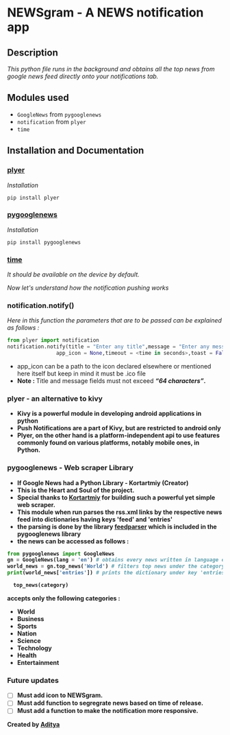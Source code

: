 # NEWSgram - A NEWS notification app
## Description
<i>This python file runs in the background and obtains all the top news from google news feed directly onto your notifications tab.</i>

## Modules used
* `GoogleNews` from `pygooglenews`
* `notification` from `plyer`
* `time`

## Installation and Documentation
### [plyer](https://pypi.org/project/plyer/)
<i>Installation</i>
```
pip install plyer
```
### [pygooglenews](https://github.com/kotartemiy/pygooglenews)
<i>Installation</i>
```
pip install pygooglenews
```
### [time](https://docs.python.org/3/library/time.html)
<i>It should be available on the device by default.</i><br>

<i>Now let's understand how the notification pushing works</i>
### notification.notify()
<i>Here in this function the parameters that are to be passed can be explained as follows :</i>
```python
from plyer import notification
notification.notify(title = "Enter any title",message = "Enter any message as body of the notification",
                app_icon = None,timeout = <time in seconds>,toast = False)
```

* app_icon can be a path to the icon declared elsewhere or mentioned here itself but keep in mind it must be .ico file<br>
* <b>Note : </b>
Title and message fields must not exceed <b><i><q>64 characters</q></i><b>.<br>

### plyer - an alternative to kivy
* Kivy is a powerful module in developing android applications in python
* Push Notifications are a part of Kivy, but are restricted to android only
* Plyer, on the other hand is a <b>platform-independent api</b> to use features commonly found on various platforms, notably mobile ones, in Python.

  
### pygooglenews - Web scraper Library
* If Google News had a Python Library - Kortartmiy (Creator) 
* This is the Heart and Soul of the project.
* Special thanks to [Kortartmiy](https://github.com/kotartemiy) for building such a powerful yet simple web scraper.
* This module when run parses the rss.xml links by the respective news feed into dictionaries having keys 'feed' and 'entries'
* the parsing is done by the library [feedparser](https://pypi.org/project/feedparser/) which is included in the pygooglenews library
* the news can be accessed as follows :
```python
from pygooglenews import GoogleNews
gn = GoogleNews(lang = 'en') # obtains every news written in language english
world_news = gn.top_news('World') # filters top news under the category world
print(world_news['entries']) # prints the dictionary under key 'entries'
```
```python
  top_news(category)
  ```
  accepts only the following categories :
  - World
  - Business
  - Sports
  - Nation
  - Science
  - Technology
  - Health
  - Entertainment

### Future updates
- [ ] Must add icon to NEWSgram.
- [ ] Must add function to segregrate news based on time of release.
- [ ] Must add a function to make the notification more responsive.

Created by [Aditya](https://github.com/Mikeyzgoat)
